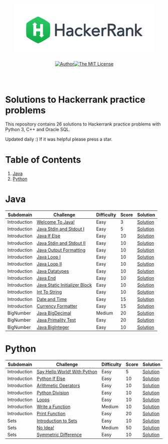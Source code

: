 <div align="center"><a href="https://www.hackerrank.com/gorogo106" target="_blank"><img src="HackerRank%20Logo.png" width="450" height="auto"></a>

[![Author](https://img.shields.io/badge/author-gorogo106-brightgreen.svg?style=flat-square)](https://www.hackerrank.com/gorogo106)[![The MIT License](https://img.shields.io/badge/license-MIT-orange.svg?style=flat-square)](http://opensource.org/licenses/MIT)</div><br/><br/>

# Solutions to Hackerrank practice problems
This repository contains 26 solutions to Hackerrank practice problems with Python 3, C++ and Oracle SQL.

Updated daily :) If it was helpful please press a star.

# Table of Contents
1. [Java](#java)
2. [Python](#python)

# Java
|Subdomain|Challenge|Difficulty|Score|Solution|
|-|-|-|-|-|
|Introduction|[Welcome To Java!](https://www.hackerrank.com/challenges/welcome-to-java/?target=_blank)|Easy|3|[Solution](Java/01.%20Introduction/01.%20Welcome%20To%20Java!/Solution.java/?target=_blank)|
|Introduction|[Java Stdin and Stdout I](https://www.hackerrank.com/challenges/java-stdin-and-stdout-1)|Easy|5|[Solution](Java/01.%20Introduction/02.%20Java%20Stdin%20and%20Stdout%20I/Solution.java)|
|Introduction|[Java If Else](https://www.hackerrank.com/challenges/java-if-else)|Easy|10|[Solution](Java/01.%20Introduction/03.%20Java%20If%20Else/Solution.java)|
|Introduction|[Java Stdin and Stdout II](https://www.hackerrank.com/challenges/java-stdin-stdout)|Easy|10|[Solution](Java/01.%20Introduction/04.%20Java%20Stdin%20and%20Stdout%20II/Solution.java)|
|Introduction|[Java Output Formatting](https://www.hackerrank.com/challenges/java-output-formatting)|Easy|10|[Solution](Java/01.%20Introduction/05.%20Java%20Output%20Formatting/Solution.java)|
|Introduction|[Java Loop I](https://www.hackerrank.com/challenges/java-loops-i)|Easy|10|[Solution](Java/01.%20Introduction/06.%20Java%20Loop%20I/Solution.java)|
|Introduction|[Java Loop II](https://www.hackerrank.com/challenges/java-loops)|Easy|10|[Solution](Java/01.%20Introduction/07.%20Java%20Loop%20II/Solution.java)|
|Introduction|[Java Datatypes](https://www.hackerrank.com/challenges/java-datatypes)|Easy|10|[Solution](Java/01.%20Introduction/08.%20Java%20Datatypes/Solution.java)|
|Introduction|[Java End](https://www.hackerrank.com/challenges/java-end-of-file)|Easy|10|[Solution](Java/01.%20Introduction/09.%20Java%20End-of-file/Solution.java)|
|Introduction|[Java Static Initializer Block](https://www.hackerrank.com/challenges/java-static-initializer-block)|Easy|10|[Solution](Java/01.%20Introduction/10.%20Java%20Static%20Initializer%20Block/Solution.java)|
|Introduction|[Int To String](https://www.hackerrank.com/challenges/java-int-to-string)|Easy|10|[Solution](Java/01.%20Introduction/11.%20Int%20To%20String/Solution.java)|
|Introduction|[Date and Time](https://www.hackerrank.com/challenges/java-date-and-time)|Easy|15|[Solution](Java/01.%20Introduction/12.%20Date%20and%20Time/Solution.java)|
|Introduction|[Currency Formatter](https://www.hackerrank.com/challenges/java-currency-formatter)|Easy|15|[Solution](Java/01.%20Introduction/13.%20Currency%20Formatter/Solution.java)|
|BigNumber|[Java BigDecimal](https://www.hackerrank.com/challenges/java-bigdecimal)|Medium|20|[Solution](Java/02.%20BigNumber/01.%20Java%20BigDecimal/Solution.java)|
|BigNumber|[Java Primality Test](https://www.hackerrank.com/challenges/java-primality-test)|Easy|20|[Solution](Java/02.%20BigNumber/02.%20Java%20Primality%20Test/Solution.java)|
|BigNumber|[Java BigInteger](https://www.hackerrank.com/challenges/java-biginteger)|Easy|10|[Solution](Java/02.%20BigNumber/03.%20Java%20BigInteger/Solution.java)|
# Python
|Subdomain|Challenge|Difficulty|Score|Solution|
|-|-|-|-|-|
|Introduction|[Say Hello World! With Python](https://www.hackerrank.com/challenges/py-hello-world/problem)|Easy|5|[Solution](Python/01.%20Introduction/01.%20Say%20Hello%20World!%20With%20Python/Solution.py)|
|Introduction|[Python If Else](https://www.hackerrank.com/challenges/py-if-else/problem)|Easy|10|[Solution](Python/01.%20Introduction/02.%20Python%20If%20Else/Solution.py)|
|Introduction|[Arithmetic Operators](https://www.hackerrank.com/challenges/python-arithmetic-operators/problem)|Easy|10|[Solution](Python/01.%20Introduction/03.%20Arithmetic%20Operators/Solution.py)|
|Introduction|[Python Division](https://www.hackerrank.com/challenges/python-division/problem)|Easy|10|[Solution](Python/01.%20Introduction/04.%20Python%20Division/Solution.py)|
|Introduction|[Loops](https://www.hackerrank.com/challenges/python-loops/problem)|Easy|10|[Solution](Python/01.%20Introduction/05.%20Loops/Solution.py)|
|Introduction|[Write a Function](https://www.hackerrank.com/challenges/write-a-function/problem)|Medium|10|[Solution](Python/01.%20Introduction/06.%20Write%20a%20Function/Solution.py)|
|Introduction|[Print Function](https://www.hackerrank.com/challenges/python-print/problem)|Easy|20|[Solution](Python/01.%20Introduction/07.%20Print%20Function/Solution.py)|
|Sets|[Introduction to Sets](https://www.hackerrank.com/challenges/py-introduction-to-sets/problem)|Easy|10|[Solution](Python/02.%20Sets/01.%20Introduction%20to%20Sets/Solution.py)|
|Sets|[No Idea!](https://www.hackerrank.com/challenges/no-idea/problem)|Medium|50|[Solution](Python/02.%20Sets/02.%20No%20Idea!/Solution.py)|
|Sets|[Symmetric Difference](https://www.hackerrank.com/challenges/symmetric-difference/problem)|Easy|10|[Solution](Python/02.%20Sets/03.%20Symmetric%20Difference/Solution.py)|
